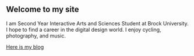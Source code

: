 ## Welcome to my site 

I am Second Year Interactive Arts and Sciences Student at Brock University. I hope to find a career in the digital design world. I enjoy cycling, photography, and music. 






[Here is my blog](blog)
